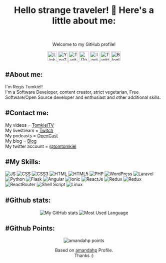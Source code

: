 <h1 color="black" align="center">Hello strange traveler! 🖖 Here's a little about me:</h1>
<br />
<p align="center" color="grey" size="14px">Welcome to my GitHub profile!</p>
<p align="center">
    <a href="https://www.linkedin.com/in/regis-tomkiel/">
        <img src="https://img.shields.io/badge/LinkedIn-0077B5?style=for-the-badge&logo=linkedin&logoColor=white" alt="LinkedinIcon" height="30" aling="center"><img/>
    </a>
    <a href="https://www.youtube.com/c/TomkielTV/">
        <img src="https://img.shields.io/badge/YouTube-FF0000?style=for-the-badge&logo=youtube&logoColor=white" alt="YouTubeIcon" height="30" aling="center"><img/>
    </a>
    <a href="https://www.twitch.tv/tomkiel">
        <img src="https://img.shields.io/badge/Twitch-9146FF?style=for-the-badge&logo=twitch&logoColor=white" alt="TwitchIcon" height="30" aling="center"><img/>
    </a>
    <a href="https://open.spotify.com/show/6hQvPbkPau4uvLo04Qccw1?si=x4o0nFkATCervAmUw2AjYQ">
        <img src="https://img.shields.io/badge/Spotify-1ED760?&style=for-the-badge&logo=spotify&logoColor=white" alt="OpenCastIcon" height="30" aling="center"><img/>
    </a>
    <a href="https://www.instagram.com/registomkiel/">
        <img src="https://img.shields.io/badge/Instagram-E4405F?style=for-the-badge&logo=instagram&logoColor=white" alt="InstagramIcon" height="30" aling="center"><img/>
    </a>
    <a href="https://twitter.com/tomtomkiel">
        <img src="https://img.shields.io/badge/Twitter-1DA1F2?style=for-the-badge&logo=twitter&logoColor=white" alt="TwitterIcon" height="30" aling="center"><img/>
    </a>
    <a href="https://blog.doseextra.com/author/regis/">
        <img src="https://img.shields.io/badge/RSS-FFA500?style=for-the-badge&logo=rss&logoColor=white" alt="BlogIcon" height="30" aling="center"><img/>
    </a>
</p>
<h2 aling="left">#About me: </h2>
<p aling="left" color="grey" font-size="20px">
    I'm Regis Tomkiel! <br />I'm a Software Developer, content creator, strict vegetarian, Free Software/Open Source developer and enthusiast and other additional skills. 
</p>

<h2 aling="left">#Contact me: </h2>
<p align="left" color="grey" font-size="20px">
    My videos = <a href="https://www.youtube.com/c/TomkielTV/">TomkielTV</a> <br />
    My livestream = <a href="https://www.twitch.tv/tomkiel">Twitch</a> <br />
    My podcasts = <a href="https://open.spotify.com/show/6hQvPbkPau4uvLo04Qccw1?si=x4o0nFkATCervAmUw2AjYQ">OpenCast</a> <br />
    My blog = <a href="https://blog.doseextra.com/author/regis/">Blog</a><br />
    My twitter account = <a href="https://twitter.com/tomtomkiel">@tomtomkiel</a> <br />
</p>
<p>
    <h2 align="rigth">
        #My Skills:
    </h2>
</p>
<p>
    <img alt="JS" src="https://img.shields.io/badge/JavaScript-F7DF1E?style=for-the-badge&logo=javascript&logoColor=black"/>
    <img alt="CSS" src="https://img.shields.io/badge/CSS3-1572B6?style=for-the-badge&logo=css3&logoColor=white"/>
    <img alt="CSS3" src="https://img.shields.io/badge/CSS-239120?&style=for-the-badge&logo=css3&logoColor=white"/>
    <img alt="HTML" src="https://img.shields.io/badge/HTML-239120?style=for-the-badge&logo=html5&logoColor=white"/>
    <img alt="HTML5" src="https://img.shields.io/badge/HTML5-E34F26?style=for-the-badge&logo=html5&logoColor=white"/>
    <img alt="PHP" src="https://img.shields.io/badge/PHP-777BB4?style=for-the-badge&logo=php&logoColor=white"/>
    <img alt="WordPress" src="https://img.shields.io/badge/PHP-777BB4?style=for-the-badge&logo=php&logoColor=white"/>
    <img alt="Laravel" src="https://img.shields.io/badge/Laravel-FF2D20?style=for-the-badge&logo=laravel&logoColor=white"/>
    <img alt="Python" src="https://img.shields.io/badge/Python-3776AB?style=for-the-badge&logo=python&logoColor=white"/>
    <img alt="Flask" src="https://img.shields.io/badge/Flask-000000?style=for-the-badge&logo=flask&logoColor=white"/>
    <img alt="Angular" src="https://img.shields.io/badge/Angular-DD0031?style=for-the-badge&logo=angular&logoColor=white"/>
    <img alt="Ionic" src="https://img.shields.io/badge/Android-3DDC84?style=for-the-badge&logo=android&logoColor=white"/>
    <img alt="ReactJs" src="https://img.shields.io/badge/React-20232A?style=for-the-badge&logo=react&logoColor=61DAFB"/>
    <img alt="Redux" src="https://img.shields.io/badge/Redux-593D88?style=for-the-badge&logo=redux&logoColor=white"/>
    <img alt="Redux" src="https://img.shields.io/badge/Redux-593D88?style=for-the-badge&logo=redux&logoColor=white"/>
    <img alt="ReactRouter" src="https://img.shields.io/badge/React_Router-CA4245?style=for-the-badge&logo=react-router&logoColor=white"/>
    <img alt="Shell Script" src="https://img.shields.io/badge/Shell_Script-121011?style=for-the-badge&logo=gnu-bash&logoColor=white"/>
    <img alt="Linux" src="https://img.shields.io/badge/Ubuntu-E95420?style=for-the-badge&logo=ubuntu&logoColor=white"/>
</p>
<h2 align='left'>#Github stats: </h2>
<p align="center">
    <img  align="center" src="https://github-readme-stats.vercel.app/api?username=tomkiel&count_private=true&show_icons=true&theme=onedark" alt="My GitHub stats"/>
    <img  align="center" src="https://github-readme-stats.vercel.app/api/top-langs/?username=tomkiel&langs_count=10&layout=compact&theme=onedark" alt="Most Used Language"/>
</p>
<h2 align='left'>#Github Points:</h2>
<p align="center">
    <img src="https://github-profile-trophy.vercel.app/?username=tomkiel&theme=onedark&margin-w=7&hide_border=true" alt="amandahp points"/>
</p>
<p align="center" color="grey">
    Based on <a href="https://github.com/amandahp/amandahp">amandahp</a> Profile. <br />
    Thanks :)
</p>


